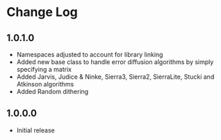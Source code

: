Change Log
==========

1.0.1.0
-------
* Namespaces adjusted to account for library linking
* Added new base class to handle error diffusion algorithms by simply specifying a matrix
* Added Jarvis, Judice & Ninke, Sierra3, Sierra2, SierraLite, Stucki and Atkinson algorithms
* Added Random dithering

1.0.0.0
-------
* Initial release

